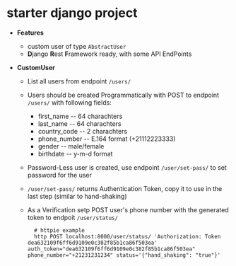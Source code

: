 # starter django project
- **Features**
	- custom user of type `AbstractUser`
	- **D**jango **R**est **F**ramework ready, with some API EndPoints
	
- **CustomUser**
	- List all users from endpoint `/users/`
	- Users should be created Programmatically with POST to endpoint `/users/` with following fields:
		- first_name -- 64 charachters
		- last_name -- 64 charachters
		- country_code -- 2 charachters
		- phone_number -- E.164 format (+21112223333)
		- gender -- male/female
		- birthdate -- y-m-d format
	- Password-Less user is created, use endpoint `/user/set-pass/` to set password for the user
	- `/user/set-pass/` returns Authentication Token, copy it to use in the last step (similar to hand-shaking)
	- As a Verification setp POST user's phone number with the generated token to endpoit `/user/status/`
		
			# httpie example
			http POST localhost:8000/user/status/ 'Authorization: Token dea632109f6ff6d9109e0c382f85b1ca86f503ea' auth_token="dea632109f6ff6d9109e0c382f85b1ca86f503ea" phone_number="+21231231234" status='{"hand_shaking": "true"}'